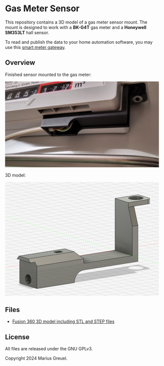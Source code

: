 # Gas Meter Sensor

This repository contains a 3D model of a gas meter sensor mount.
The mount is designed to work with a **BK-G4T** gas meter and a **Honeywell SM353LT** hall sensor.

To read and publish the data to your home automation software,
you may use this [smart meter gateway](../smartmeter-gateway/).

## Overview

Finished sensor mounted to the gas meter:

![Sensor](docs/gas-meter-sensor.jpg)

3D model:

![3D model](docs/gas-meter-sensor-mount.png)

## Files

- [Fusion 360 3D model including STL and STEP files](./models/)

## License

All files are released under the GNU GPLv3.

Copyright 2024 Marius Greuel.
